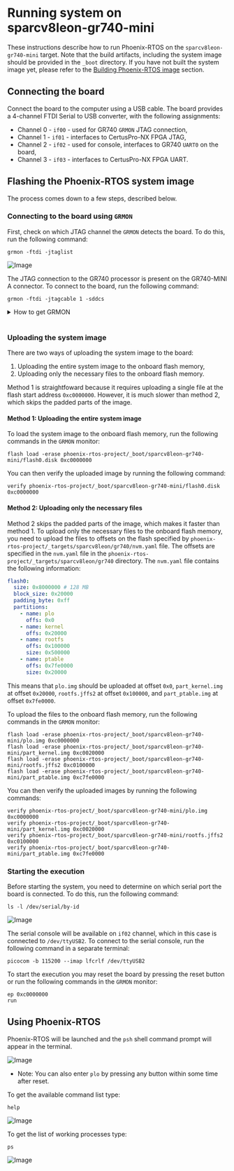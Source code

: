 # Running system on <nobr>sparcv8leon-gr740-mini</nobr>

These instructions describe how to run Phoenix-RTOS on the `sparcv8leon-gr740-mini` target. Note that the build
artifacts, including the system image should be provided in the `_boot` directory. If you have not built the system
image yet, please refer to the [Building Phoenix-RTOS image](../building/index.md) section.

## Connecting the board

Connect the board to the computer using a USB cable. The board provides a 4-channel FTDI Serial to USB converter, with
the following assignments:

- Channel 0 - `if00` - used for GR740 `GRMON` JTAG connection,
- Channel 1 - `if01` - interfaces to CertusPro-NX FPGA JTAG,
- Channel 2 - `if02` - used for console, interfaces to GR740 `UART0` on the board,
- Channel 3 - `if03` - interfaces to CertusPro-NX FPGA UART.

## Flashing the Phoenix-RTOS system image

The process comes down to a few steps, described below.

### Connecting to the board using `GRMON`

First, check on which JTAG channel the `GRMON` detects the board. To do this, run the following command:

```console
grmon -ftdi -jtaglist
```

![Image](_images/gr740-jtaglist.png)

The JTAG connection to the GR740 processor is present on the GR740-MINI A connector. To connect to the board, run the
following command:

```console
grmon -ftdi -jtagcable 1 -sddcs
```

<details>
<summary>How to get GRMON</summary>

- Download the GRMON software from the [official website](https://www.gaisler.com/debug-tools).
- After downloading the archive, extract it and optionally add the `grmon` binary to the `PATH` variable.

</details>
</br>

### Uploading the system image

There are two ways of uploading the system image to the board:

1. Uploading the entire system image to the onboard flash memory,
2. Uploading only the necessary files to the onboard flash memory.

Method 1 is straightfoward because it requires uploading a single file at the flash start address `0xc0000000`. However,
it is much slower than method 2, which skips the padded parts of the image.

#### Method 1: Uploading the entire system image

To load the system image to the onboard flash memory, run the following commands in the `GRMON` monitor:

```console
flash load -erase phoenix-rtos-project/_boot/sparcv8leon-gr740-mini/flash0.disk 0xc0000000
```

You can then verify the uploaded image by running the following command:

```console
verify phoenix-rtos-project/_boot/sparcv8leon-gr740-mini/flash0.disk 0xc0000000
```

#### Method 2: Uploading only the necessary files

Method 2 skips the padded parts of the image, which makes it faster than method 1. To upload only the necessary files
to the onboard flash memory, you need to upload the files to offsets on the flash specified by
`phoenix-rtos-project/_targets/sparcv8leon/gr740/nvm.yaml` file. The offsets are specified in the `nvm.yaml` file in the
`phoenix-rtos-project/_targets/sparcv8leon/gr740` directory. The `nvm.yaml` file contains the following information:

```yaml
flash0:
  size: 0x8000000 # 128 MB
  block_size: 0x20000
  padding_byte: 0xff
  partitions:
    - name: plo
      offs: 0x0
    - name: kernel
      offs: 0x20000
    - name: rootfs
      offs: 0x100000
      size: 0x500000
    - name: ptable
      offs: 0x7fe0000
      size: 0x20000
```

This means that `plo.img` should be uploaded at offset `0x0`, `part_kernel.img` at offset `0x20000`, `rootfs.jffs2`
at offset `0x100000`, and `part_ptable.img` at offset `0x7fe0000`.

To upload the files to the onboard flash memory, run the following commands in the `GRMON` monitor:

```console
flash load -erase phoenix-rtos-project/_boot/sparcv8leon-gr740-mini/plo.img 0xc0000000
flash load -erase phoenix-rtos-project/_boot/sparcv8leon-gr740-mini/part_kernel.img 0xc0020000
flash load -erase phoenix-rtos-project/_boot/sparcv8leon-gr740-mini/rootfs.jffs2 0xc0100000
flash load -erase phoenix-rtos-project/_boot/sparcv8leon-gr740-mini/part_ptable.img 0xc7fe0000
```

You can then verify the uploaded images by running the following commands:

```console
verify phoenix-rtos-project/_boot/sparcv8leon-gr740-mini/plo.img 0xc0000000
verify phoenix-rtos-project/_boot/sparcv8leon-gr740-mini/part_kernel.img 0xc0020000
verify phoenix-rtos-project/_boot/sparcv8leon-gr740-mini/rootfs.jffs2 0xc0100000
verify phoenix-rtos-project/_boot/sparcv8leon-gr740-mini/part_ptable.img 0xc7fe0000
```

### Starting the execution

Before starting the system, you need to determine on which serial port the board is connected. To do this, run the
following command:

```console
ls -l /dev/serial/by-id
```

![Image](_images/gr740-ls.png)

The serial console will be available on `if02` channel, which in this case is connected to `/dev/ttyUSB2`. To connect
to the serial console, run the following command in a separate terminal:

```console
picocom -b 115200 --imap lfcrlf /dev/ttyUSB2
```

To start the execution you may reset the board by pressing the reset button or run the following commands in the
`GRMON` monitor:

```console
ep 0xc0000000
run
```

## Using Phoenix-RTOS

Phoenix-RTOS will be launched and the `psh` shell command prompt will appear in the terminal.

![Image](_images/gr740-start.png)

- Note: You can also enter `plo` by pressing any button within some time after reset.

To get the available command list type:

```console
help
```

![Image](_images/gr740-help.png)

To get the list of working processes type:

```console
ps
```

![Image](_images/gr740-ps.png)
